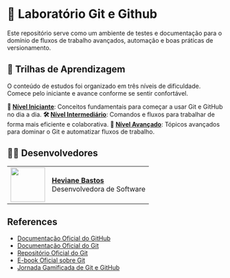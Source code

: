 # 🧪 Laboratório Git e Github

Este repositório serve como um ambiente de testes e documentação para o domínio de fluxos de trabalho avançados, automação e boas práticas de versionamento.

## 🚀 Trilhas de Aprendizagem

O conteúdo de estudos foi organizado em três níveis de dificuldade. Comece pelo iniciante e avance conforme se sentir confortável.

**🌱 [Nível Iniciante](./Beginner/index.md)**: Conceitos fundamentais para começar a usar Git e GitHub no dia a dia.
**🛠️ [Nível Intermediário](./Intermediate/index.md)**: Comandos e fluxos para trabalhar de forma mais eficiente e colaborativa.
**🌌 [Nível Avançado](./Advanced/index.md)**: Tópicos avançados para dominar o Git e automatizar fluxos de trabalho.

## 👩‍💻 Desenvolvedores

<table>
  <tr>
    <td>
      <img width="80px" align="center" src="https://avatars.githubusercontent.com/heviane"/>
    </td>
    <td align="left">
      <a href="https://github.com/heviane">
        <span><b>Heviane Bastos</b></span>
      </a>
      <br>
      <span>Desenvolvedora de Software</span>
    </td>
  </tr>
</table>

## References

- [Documentação Oficial do GitHub](https://docs.github.com)
- [Documentação Oficial do Git](https://git-scm.com/)
- [Repositório Oficial do Git](https://github.com/git/git)
- [E-book Oficial sobre Git](https://git-scm.com/book/en/v2)
- [Jornada Gamificada de Git e GitHub](https://github.com/elidianaandrade/git-github-learning-quest)
